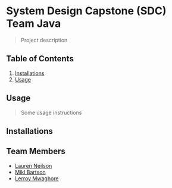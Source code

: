 # System Design Capstone (SDC) Team Java

> Project description

## Table of Contents

1. [Installations](#installations)
1. [Usage](#Usage)

## Usage

> Some usage instructions

## Installations

## Team Members
- [Lauren Neilson](https://github.com/VioletGlen)
- [Mikl Bartson](https://github.com/miklbarton)
- [Lerroy Mwaghore](https://github.com/lmwaghore)